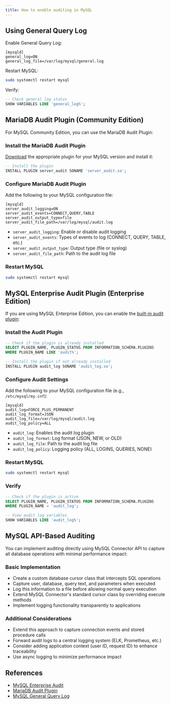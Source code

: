 ```yaml
---
title: How to enable auditing in MySQL
---
```


## Using General Query Log

Enable General Query Log:

```plain
[mysqld]
general_log=ON
general_log_file=/var/log/mysql/general.log
```

Restart MySQL:

```bash
sudo systemctl restart mysql
```

Verify:

```sql
-- Check general log status
SHOW VARIABLES LIKE 'general_log%';
```

## MariaDB Audit Plugin (Community Edition)

For MySQL Community Edition, you can use the MariaDB Audit Plugin:

### Install the MariaDB Audit Plugin

[Download](https://mariadb.com/kb/en/mariadb-audit-plugin/) the appropriate plugin for your MySQL version and install it:

```sql
-- Install the plugin
INSTALL PLUGIN server_audit SONAME 'server_audit.so';
```

### Configure MariaDB Audit Plugin

Add the following to your MySQL configuration file:

```plain
[mysqld]
server_audit_logging=ON
server_audit_events=CONNECT,QUERY,TABLE
server_audit_output_type=file
server_audit_file_path=/var/log/mysql/audit.log
```

- `server_audit_logging`: Enable or disable audit logging
- `server_audit_events`: Types of events to log (CONNECT, QUERY, TABLE, etc.)
- `server_audit_output_type`: Output type (file or syslog)
- `server_audit_file_path`: Path to the audit log file

### Restart MySQL

```bash
sudo systemctl restart mysql
```

## MySQL Enterprise Audit Plugin (Enterprise Edition)

If you are using MySQL Enterprise Edition, you can enable the [built-in audit plugin](https://dev.mysql.com/doc/refman/8.4/en/audit-log.html):

### Install the Audit Plugin

```sql
-- Check if the plugin is already installed
SELECT PLUGIN_NAME, PLUGIN_STATUS FROM INFORMATION_SCHEMA.PLUGINS
WHERE PLUGIN_NAME LIKE 'audit%';

-- Install the plugin if not already installed
INSTALL PLUGIN audit_log SONAME 'audit_log.so';
```

### Configure Audit Settings

Add the following to your MySQL configuration file (e.g., `/etc/mysql/my.cnf`):

```plain
[mysqld]
audit_log=FORCE_PLUS_PERMANENT
audit_log_format=JSON
audit_log_file=/var/log/mysql/audit.log
audit_log_policy=ALL
```

- `audit_log`: Enables the audit log plugin
- `audit_log_format`: Log format (JSON, NEW, or OLD)
- `audit_log_file`: Path to the audit log file
- `audit_log_policy`: Logging policy (ALL, LOGINS, QUERIES, NONE)

### Restart MySQL

```bash
sudo systemctl restart mysql
```

### Verify

```sql
-- Check if the plugin is active
SELECT PLUGIN_NAME, PLUGIN_STATUS FROM INFORMATION_SCHEMA.PLUGINS
WHERE PLUGIN_NAME = 'audit_log';

-- View audit log variables
SHOW VARIABLES LIKE 'audit_log%';
```

## MySQL API-Based Auditing

You can implement auditing directly using MySQL Connector API to capture all database operations with minimal performance impact:

### Basic Implementation

- Create a custom database cursor class that intercepts SQL operations
- Capture user, database, query text, and parameters when executed
- Log this information to a file before allowing normal query execution
- Extend MySQL Connector's standard cursor class by overriding execute methods
- Implement logging functionality transparently to applications

### Additional Considerations

- Extend this approach to capture connection events and stored procedure calls
- Forward audit logs to a central logging system (ELK, Prometheus, etc.)
- Consider adding application context (user ID, request ID) to enhance traceability
- Use async logging to minimize performance impact

## References

- [MySQL Enterprise Audit](https://dev.mysql.com/doc/refman/8.0/en/audit-log.html)
- [MariaDB Audit Plugin](https://mariadb.com/kb/en/mariadb-audit-plugin/)
- [MySQL General Query Log](https://dev.mysql.com/doc/refman/8.0/en/query-log.html)
